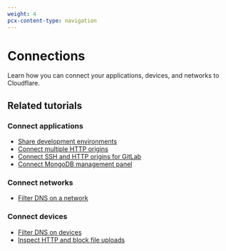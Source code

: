 ```yaml
---
weight: 4
pcx-content-type: navigation
---
```


# Connections

Learn how you can connect your applications, devices, and networks to Cloudflare.

<DirectoryListing path="/connections" />

## Related tutorials

### Connect applications

- [Share development environments](/tutorials/share-new-site)
- [Connect multiple HTTP origins](/tutorials/multi-origin)
- [Connect SSH and HTTP origins for GitLab](/tutorials/gitlab)
- [Connect MongoDB management panel](/tutorials/mongodb-tunnel)

### Connect networks

- [Filter DNS on a network](/tutorials/secure-dns-network)

### Connect devices

- [Filter DNS on devices](/tutorials/secure-dns-devices)
- [Inspect HTTP and block file uploads](/tutorials/block-uploads)
